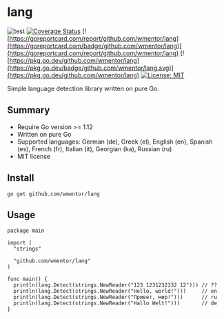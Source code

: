 # lang

![test](https://github.com/wmentor/lang/workflows/test/badge.svg)
[![Coverage Status](https://coveralls.io/repos/github/wmentor/lang/badge.svg?branch=main)](https://coveralls.io/github/wmentor/lang?branch=main)
[![https://goreportcard.com/report/github.com/wmentor/lang](https://goreportcard.com/badge/github.com/wmentor/lang)](https://goreportcard.com/report/github.com/wmentor/lang)
[![https://pkg.go.dev/github.com/wmentor/lang](https://pkg.go.dev/badge/github.com/wmentor/lang.svg)](https://pkg.go.dev/github.com/wmentor/lang)
[![License: MIT](https://img.shields.io/badge/License-MIT-yellow.svg)](https://opensource.org/licenses/MIT)

Simple language detection library written on pure Go.

## Summary

* Require Go version >= 1.12
* Written on pure Go
* Supported languages: German (de), Greek (el), English (en), Spanish (es), French (fr), Italian (it), Georgian (ka), Russian (ru)
* MIT license

## Install

```plaintext
go get github.com/wmentor/lang
```

## Usage

```golang
package main

import (
  "strings"

  "github.com/wmentor/lang"
)

func main() {
  println(lang.Detect(strings.NewReader("123 1231232332 12"))) // ??
  println(lang.Detect(strings.NewReader("Hello, world!")))     // en
  println(lang.Detect(strings.NewReader("Привет, мир!")))      // ru
  println(lang.Detect(strings.NewReader("Hallo Welt!")))       // de
}
```
